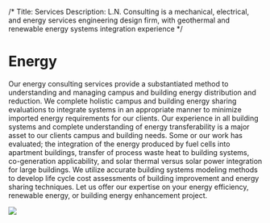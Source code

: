 /*
Title: Services
Description: L.N. Consulting is a mechanical, electrical, and energy services engineering design firm, with geothermal and renewable energy systems integration experience
*/

# Energy

<div>
	<div class="row">
		<div class="col-md-6" >
			<div class="well" >
				<p>
					Our energy consulting services provide a substantiated method to understanding and managing campus and building energy distribution and reduction. We complete holistic campus and building energy sharing evaluations to integrate systems in an appropriate manner to minimize imported energy requirements for our clients. Our experience in all building systems and complete understanding of energy transferability is a major asset to our clients campus and building needs. Some or our work has evaluated; the integration of the energy produced by fuel cells into apartment buildings, transfer of process waste heat to building systems, co-generation applicability, and solar thermal versus solar power integration for large buildings. We utilize accurate building systems modeling methods to develop life cycle cost assessments of building improvement and energy sharing techniques. Let us offer our expertise on your energy efficiency, renewable energy, or building energy enhancement project.
				</p>
			</div>
		</div>
		<div class="col-md-6" >
			<img class="img-responsive img-rounded" src="http://placehold.it/640x400" >
		</div>
	</div>
</div>
